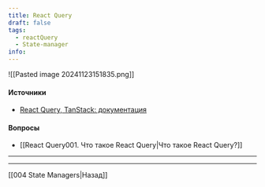 ```yaml
---
title: React Query
draft: false
tags:
  - reactQuery
  - State-manager
info:
---
```

![[Pasted image 20241123151835.png]]

#### Источники

* [React Query, TanStack: документация](https://tanstack.com/query/latest)

#### Вопросы

* [[React Query001. Что такое React Query|Что такое React Query?]]


___
___

[[004 State Managers|Назад]]
